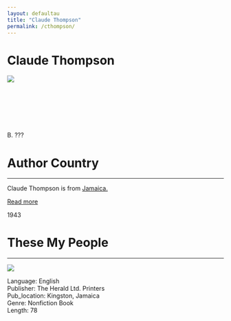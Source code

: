 ```yaml
---
layout: defaultau
title: "Claude Thompson"
permalink: /cthompson/
---
```

<!-- partial:index.partial.html -->
<div class="content">
    <h1>Claude Thompson</h1>
    <div class="quote">
        <div><img src="https://t4.ftcdn.net/jpg/03/40/12/49/360_F_340124934_bz3pQTLrdFpH92ekknuaTHy8JuXgG7fi.jpg" class="logo"></div>
    </div>
    <div class="timeline">
        <div style="padding-bottom:100px;"></div>
        <div class="block">
            <div class="date right"><p class="right"> B. ??? </p></div>
            <div class="dot"></div>
            <div class="left first">
            <div class="author_country">
                <h1>Author Country</h1><hr>
          <div class="aclocation">  <p>Claude Thompson is from <a href="http://localhost:4000/4">Jamaica.</a></p></div>
                <div class="acreadmore"><a href="#" target="_blank">Read more</a></div>
            </div>
            </div>
        </div>
        <div class="block">
            <div class="date left"><p class="left">1943</p></div>
            <div class="dot"></div>
            <div class="right">
                <h1>These My People</h1><hr>
                <p><img src="https://t4.ftcdn.net/jpg/03/40/12/49/360_F_340124934_bz3pQTLrdFpH92ekknuaTHy8JuXgG7fi.jpg"></p>
                <p>
                Language: English <br/>
                Publisher: The Herald Ltd. Printers		 <br/>
                Pub_location: Kingston, Jamaica <br/>
                Genre: Nonfiction Book <br/>
                Length: 78 <br/>                   </p>
            </div>
        </div>
</div>
<!-- partial -->
  <script src='https://cdnjs.cloudflare.com/ajax/libs/jquery/3.1.1/jquery.min.js'></script><script  src="assets/js/authorscript.js"></script>
